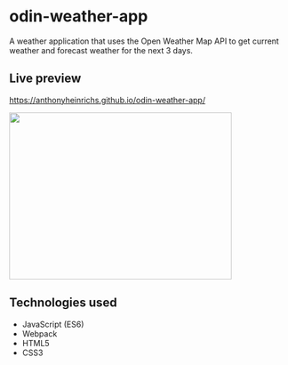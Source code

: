 # odin-weather-app
A weather application that uses the Open Weather Map API to get current weather and 
forecast weather for the next 3 days. 

## Live preview
https://anthonyheinrichs.github.io/odin-weather-app/

<img src="https://user-images.githubusercontent.com/94382990/207070223-d0d8db35-7ef2-4173-8046-08d6e7980687.gif" width="400" height="300"/>

## Technologies used
* JavaScript (ES6)
* Webpack
* HTML5
* CSS3
